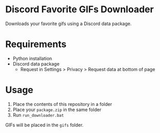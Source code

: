 # Discord Favorite GIFs Downloader
Downloads your favorite gifs using a Discord data package.

# Requirements
- Python installation
- Discord data package 
    - Request in Settings > Privacy > Request data at bottom of page

# Usage
1. Place the contents of this repository in a folder
2. Place your `package.zip` in the same folder
3. Run `run_downloader.bat`

GIFs will be placed in the `gifs` folder.